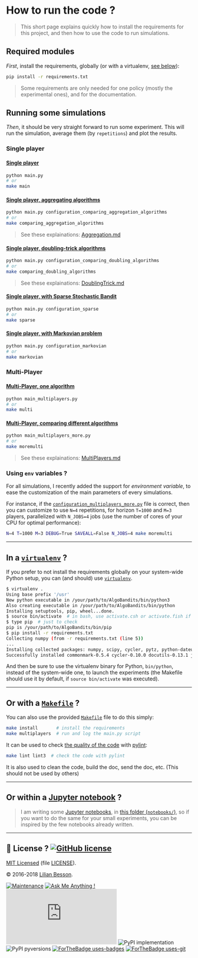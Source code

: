 # How to run the code ?

> This short page explains quickly how to install the requirements for this project, and then how to use the code to run simulations.

## Required modules
*First*, install the requirements, globally (or with a virtualenv, [see below](#In-a-virtualenv-?)):
```bash
pip install -r requirements.txt
```

> Some requirements are only needed for one policy (mostly the experimental ones), and for the documentation.

## Running some simulations
*Then*, it should be very straight forward to run some experiment.
This will run the simulation, average them (by `repetitions`) and plot the results.

### Single player
#### [Single player](main.py)
```bash
python main.py
# or
make main
```

#### [Single player, aggregating algorithms](configuration_comparing_aggregation_algorithms.py)
```bash
python main.py configuration_comparing_aggregation_algorithms
# or
make comparing_aggregation_algorithms
```
> See these explainations: [Aggregation.md](Aggregation.html)

#### [Single player, doubling-trick algorithms](configuration_comparing_doubling_algorithms.py)
```bash
python main.py configuration_comparing_doubling_algorithms
# or
make comparing_doubling_algorithms
```
> See these explainations: [DoublingTrick.md](DoublingTrick.html)

#### [Single player, with Sparse Stochastic Bandit](configuration_sparse.py)
```bash
python main.py configuration_sparse
# or
make sparse
```

#### [Single player, with Markovian problem](configuration_markovian.py)
```bash
python main.py configuration_markovian
# or
make markovian
```

### Multi-Player
#### [Multi-Player, one algorithm](main_multiplayers.py)
```bash
python main_multiplayers.py
# or
make multi
```

#### [Multi-Player, comparing different algorithms](main_multiplayers_more.py)
```bash
python main_multiplayers_more.py
# or
make moremulti
```
> See these explainations: [MultiPlayers.md](MultiPlayers.html)

### Using `env` variables ?

For all simulations, I recently added the support for *environment variable*, to ease the customization of the main parameters of every simulations.

For instance, if the [`configuration_multiplayers_more.py`](configuration_multiplayers_more.py) file is correct,
then you can customize to use `N=4` repetitions, for horizon `T=1000` and `M=3` players, parallelized with `N_JOBS=4` jobs (use the number of cores of your CPU for optimal performance):

```bash
N=4 T=1000 M=3 DEBUG=True SAVEALL=False N_JOBS=4 make moremulti
```

----

## In a [`virtualenv`](https://virtualenv.pypa.io/en/stable/) ?
If you prefer to not install the requirements globally on your system-wide Python setup, you can (and should) use [`virtualenv`](https://virtualenv.pypa.io/en/stable/).

```bash
$ virtualenv .
Using base prefix '/usr'
New python executable in /your/path/to/AlgoBandits/bin/python3
Also creating executable in /your/path/to/AlgoBandits/bin/python
Installing setuptools, pip, wheel...done.
$ source bin/activate  # in bash, use activate.csh or activate.fish if needed
$ type pip  # just to check
pip is /your/path/to/AlgoBandits/bin/pip
$ pip install -r requirements.txt
Collecting numpy (from -r requirements.txt (line 5))
...
Installing collected packages: numpy, scipy, cycler, pytz, python-dateutil, matplotlib, joblib, pandas, seaborn, tqdm, sphinx-rtd-theme, commonmark, docutils, recommonmark
Successfully installed commonmark-0.5.4 cycler-0.10.0 docutils-0.13.1 joblib-0.11 matplotlib-2.0.0 numpy-1.12.1 pandas-0.19.2 python-dateutil-2.6.0 pytz-2016.10 recommonmark-0.4.0 scipy-0.19.0 seaborn-0.7.1 sphinx-rtd-theme-0.2.4 tqdm-4.11.2
```

And then be sure to use the virtualenv binary for Python, `bin/python`, instead of the system-wide one, to launch the experiments (the Makefile should use it by default, if `source bin/activate` was executed).

---

## Or with a [`Makefile`](Makefile) ?
You can also use the provided [`Makefile`](Makefile) file to do this simply:
```bash
make install       # install the requirements
make multiplayers  # run and log the main.py script
```

It can be used to check [the quality of the code](logs/main_pylint_log.txt) with [pylint](https://www.pylint.org/):
```bash
make lint lint3  # check the code with pylint
```

It is also used to clean the code, build the doc, send the doc, etc. (This should not be used by others)

---

## Or within a [Jupyter notebook](https://jupyter.org/) ?
> I am writing some [Jupyter notebooks](https://jupyter.org/), in [this folder (`notebooks/`)](notebooks/), so if you want to do the same for your small experiments, you can be inspired by the few notebooks already written.

----

## :scroll: License ? [![GitHub license](https://img.shields.io/github/license/Naereen/AlgoBandits.svg)](https://github.com/Naereen/AlgoBandits/blob/master/LICENSE)
[MIT Licensed](https://lbesson.mit-license.org/) (file [LICENSE](LICENSE)).

© 2016-2018 [Lilian Besson](https://GitHub.com/Naereen).

[![Maintenance](https://img.shields.io/badge/Maintained%3F-yes-green.svg)](https://GitHub.com/Naereen/AlgoBandits/graphs/commit-activity)
[![Ask Me Anything !](https://img.shields.io/badge/Ask%20me-anything-1abc9c.svg)](https://GitHub.com/Naereen/ama)
[![Analytics](https://ga-beacon.appspot.com/UA-38514290-17/github.com/Naereen/AlgoBandits/README.md?pixel)](https://GitHub.com/Naereen/AlgoBandits/)
![PyPI implementation](https://img.shields.io/pypi/implementation/ansicolortags.svg)
![PyPI pyversions](https://img.shields.io/pypi/pyversions/ansicolortags.svg)
[![ForTheBadge uses-badges](http://ForTheBadge.com/images/badges/uses-badges.svg)](http://ForTheBadge.com)
[![ForTheBadge uses-git](http://ForTheBadge.com/images/badges/uses-git.svg)](https://GitHub.com/)
